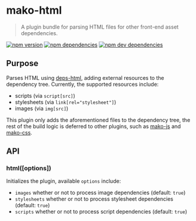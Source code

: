 # mako-html

> A plugin bundle for parsing HTML files for other front-end asset dependencies.

[![npm version][npm-badge]][npm]
[![npm dependencies][david-badge]][david]
[![npm dev dependencies][david-dev-badge]][david-dev]

## Purpose

Parses HTML using [deps-html](https://bitbucket.org/jongleberry/deps-html),
adding external resources to the dependency tree. Currently, the supported
resources include:

 - scripts (via `script[src]`)
 - stylesheets (via `link[rel="stylesheet"]`)
 - images (via `img[src]`)

This plugin only adds the aforementioned files to the dependency tree, the rest
of the build logic is deferred to other plugins, such as
[mako-js](https://github.com/makojs/js) and
[mako-css](https://github.com/makojs/css).

## API

### html([options])

Initializes the plugin, available `options` include:

 - `images` whether or not to process image dependencies (default: `true`)
 - `stylesheets` whether or not to process stylesheet dependencies (default: `true`)
 - `scripts` whether or not to process script dependencies (default: `true`)


[david-badge]: https://img.shields.io/david/makojs/html.svg
[david-dev-badge]: https://img.shields.io/david/dev/makojs/html.svg
[david-dev]: https://david-dm.org/makojs/html#info=devDependencies
[david]: https://david-dm.org/makojs/html
[npm-badge]: https://img.shields.io/npm/v/mako-html.svg
[npm]: https://www.npmjs.com/package/mako-html
